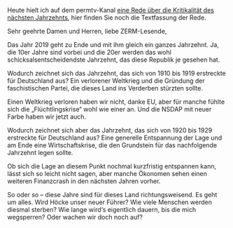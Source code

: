 Heute hielt ich auf dem permtv-Kanal [eine Rede über die Kritikalität des nächsten Jahrzehnts](https://youtu.be/eTd58Fkqa2s), hier finden Sie noch die Textfassung der Rede.

Sehr geehrte Damen und Herren, liebe ZERM-Lesende,

Das Jahr 2019 geht zu Ende und mit ihm gleich ein ganzes Jahrzehnt. Ja, die 10er Jahre sind vorbei und die 20er werden das wohl schicksalsentscheidendste Jahrzehnt, das diese Republik je gesehen hat.

Wodurch zeichnet sich das Jahrzehnt, das sich von 1910 bis 1919 erstreckte für Deutschland aus? Ein verlorener Weltkrieg und die Gründung der faschistischen Partei, die dieses Land ins Verderben stürzten sollte.

Einen Weltkrieg verloren haben wir nicht, danke EU, aber für manche fühlte sich die „Flüchtlingskrise“ wohl wie einer an. Und die NSDAP mit neuer Farbe haben wir jetzt auch.

Wodurch zeichnet sich aber das Jahrzehnt, das sich von 1920 bis 1929 erstreckte für Deutschland aus? Eine generelle Entspannung der Lage und am Ende eine Wirtschaftskrise, die den Grundstein für das nachfolgende Jahrzehnt legen sollte.

Ob sich die Lage an diesem Punkt nochmal kurzfristig entspannen kann, lässt sich so leicht nicht sagen, aber manche Ökonomen sehen einen weiteren Finanzcrash in den nächsten Jahren vorher.

So oder so – diese Jahre sind für dieses Land richtungsweisend. Es geht um alles. Wird Höcke unser neuer Führer? Wie viele Menschen werden diesmal sterben? Wie lange wird‘s eigentlich dauern, bis die mich wegsperren? Oder wachen wir doch noch auf?
